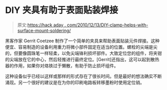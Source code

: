 # DIY 夹具有助于表面贴装焊接

> 原文:[https://hack aday . com/2010/12/13/DIY-clamp-helps-with-surface-mount-soldering/](https://hackaday.com/2010/12/13/diy-clamp-helps-with-surface-mount-soldering/)

黑客作家 Gerrit Coetzee 制作了一个简单的夹具来帮助表面贴装元件焊接。这种便宜、容易制造的设备利用重力将微小部件固定在适当的位置。螺栓的尖端是尖的，但要像圆珠笔一样轻柔，以免尖端锋利损坏部件。大致定位您的组件，将夹钳的尖端放在它的中心，然后轻推进行最终定位。[Gerrit]还指出，这可以起到散热器的作用，如果你对烙铁过于懒散，有助于防止损坏组件。

这种设备似乎已经以这样或那样的形式存在了很长时间。但是最好的想法确实不断涌现。另一个很好的建议是在为你的印刷电路板转移墨粉时使用定位销。